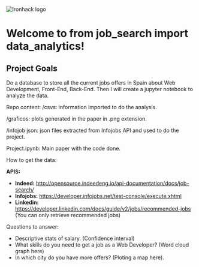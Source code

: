 
![Ironhack logo](https://i.imgur.com/1QgrNNw.png)

# Welcome to from job_search import data_analytics!

## Project Goals
Do a database to store all the current jobs offers in Spain about Web Development, Front-End, Back-End. Then I will create a jupyter notebook to analyze the data.

Repo content:
/csvs: information imported to do the analysis.

/graficos: plots generated in the paper in .png extension.

/infojob json: json files extracted from Infojobs API and used to do the project.

Project.ipynb: Main paper with the code done.

How to get the data:

 **APIS:**
  - **Indeed:** http://opensource.indeedeng.io/api-documentation/docs/job-search/
  - **Infojobs:** https://developer.infojobs.net/test-console/execute.xhtml
  - **Linkedin:** https://developer.linkedin.com/docs/guide/v2/jobs/recommended-jobs (You can only retrieve recommended jobs)
  
 Questions to answer:
  - Descriptive stats of salary. (Confidence interval)
  - What skills do you need to get a job as a Web Developer? (Word cloud graph here)
  - In which city do you have more offers? (Ploting a map here).
 
